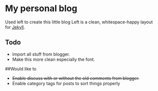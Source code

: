 # My personal blog 

Used left to create this little blog 
Left is a clean, whitespace-happy layout for [Jekyll](https://github.com/mojombo/jekyll).

## Todo

- Import all stuff from blogger.
- Make this more clean especially the font.


##Would like to 
- ~~Enable discuss with or without the old comments from blogger.~~
- Enable category tags for posts to sort things properly 
 
